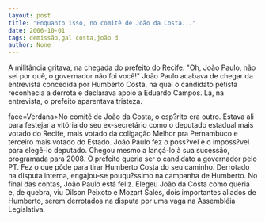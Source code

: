 ```yaml
---
layout: post
title: "Enquanto isso, no comitê de João da Costa..."
date: 2006-10-01
tags: demissão,gal costa,joão d
author: None
---
```

A militância gritava, na chegada do prefeito do Recife: \"Oh, João Paulo, não sei por quê, o governador não foi você!\"
João Paulo acabava de chegar da entrevista concedida por Humberto Costa, na qual o candidato petista reconhecia a derrota e declarava apoio a Eduardo Campos. Lá, na entrevista, o prefeito aparentava tristeza.

 face=Verdana>No comitê de João da Costa, o esp?rito era outro. Estava ali para festejar a vitória do seu ex-secretário como o deputado estadual mais votado do Recife, mais votado da coligação Melhor pra Pernambuco e terceiro mais votado do Estado.
João Paulo fez o poss?vel e o imposs?vel para elegê-lo deputado. Chegou mesmo a lançá-lo à sua sucessão, programada para 2008.
O prefeito queria ser o candidato a governador pelo PT. Fez o que pôde para tirar Humberto Costa do seu caminho. 
Derrotado na disputa interna, engajou-se pouqu?ssimo na campanha de Humberto.
No final das contas, João Paulo está feliz. 
Elegeu João da Costa como queria e, de quebra, viu Dilson Peixoto e Mozart Sales, dois importantes aliados de Humberto, serem derrotados na disputa por uma vaga na Assembléia Legislativa. 